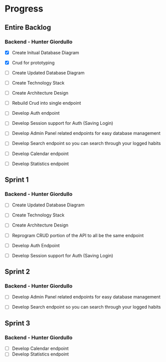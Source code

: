 # Progress

## Entire Backlog
### Backend - Hunter Giordullo ###
- [x] Create Initual Database Diagram
- [x] Crud for prototyping
- [ ] Create Updated Database Diagram
- [ ] Create Technology Stack
- [ ] Create Architecture Design
- [ ] Rebuild Crud into single endpoint
- [ ] Develop Auth endpoint
- [ ] Develop Session support for Auth (Saving Login)
- [ ] Develop Admin Panel related endpoints for easy database management
- [ ] Develop Search endpoint so you can search through your logged habits
- [ ] Develop Calendar endpoint
- [ ] Develop Statistics endpoint


## Sprint 1
### Backend - Hunter Giordullo ###
- [ ] Create Updated Database Diagram
- [ ] Create Technology Stack
- [ ] Create Architecture Design
- [ ] Reprogram CRUD portion of the API to all be the same endpoint
- [ ] Develop Auth Endpoint
- [ ] Develop Session support for Auth (Saving Login)


## Sprint 2
### Backend - Hunter Giordullo ###
- [ ] Develop Admin Panel related endpoints for easy database management
- [ ] Develop Search endpoint so you can search through your logged habits


## Sprint 3
### Backend - Hunter Giordullo ###
- [ ] Develop Calendar endpoint
- [ ] Develop Statistics endpoint
